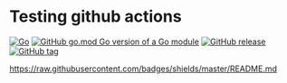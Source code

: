 # Testing github actions

[![Go](https://github.com/fakovacic/test-actions/actions/workflows/actions.yml/badge.svg)](https://github.com/fakovacic/test-actions/actions/workflows/actions.yml)
[![GitHub go.mod Go version of a Go module](https://img.shields.io/github/go-mod/go-version/fakovacic/test-actions.svg)](https://github.com/fakovacic/test-actions)
[![GitHub release](https://img.shields.io/github/release/fakovacic/test-actions.js.svg)](https://github.com/fakovacic/test-actions)
[![GitHub tag](https://img.shields.io/github/tag/fakovacic/test-actions.js.svg)](https://github.com/fakovacic/test-actions)


https://raw.githubusercontent.com/badges/shields/master/README.md